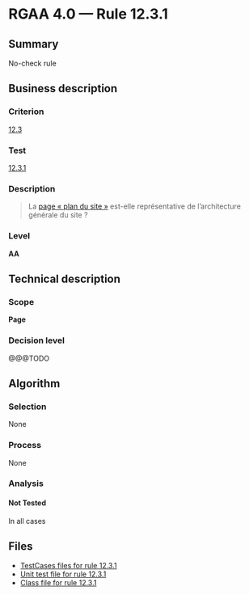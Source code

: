 # RGAA 4.0 — Rule 12.3.1

## Summary

No-check rule

## Business description

### Criterion

[12.3](https://www.numerique.gouv.fr/publications/rgaa-accessibilite/methode/criteres/#crit-12-3)

### Test

[12.3.1](https://www.numerique.gouv.fr/publications/rgaa-accessibilite/methode/criteres/#test-12-3-1)

### Description

> La [page « plan du site »](https://www.numerique.gouv.fr/publications/rgaa-accessibilite/methode/glossaire/#page-plan-du-site) est-elle représentative de l’architecture générale du site ?

### Level

**AA**


## Technical description

### Scope

**Page**

### Decision level

@@@TODO


## Algorithm

### Selection

None

### Process

None

### Analysis

#### Not Tested

In all cases


## Files

- [TestCases files for rule 12.3.1](https://gitlab.com/asqatasun/Asqatasun/-/tree/v5/rules/rules-rgaa4.0/src/test/resources/testcases/rgaa40/Rgaa40Rule120301/)
- [Unit test file for rule 12.3.1](https://gitlab.com/asqatasun/Asqatasun/-/blob/v5/rules/rules-rgaa4.0/src/test/java/org/asqatasun/rules/rgaa40/Rgaa40Rule120301Test.java)
- [Class file for rule 12.3.1](https://gitlab.com/asqatasun/Asqatasun/-/blob/v5/rules/rules-rgaa4.0/src/main/java/org/asqatasun/rules/rgaa40/Rgaa40Rule120301.java)


